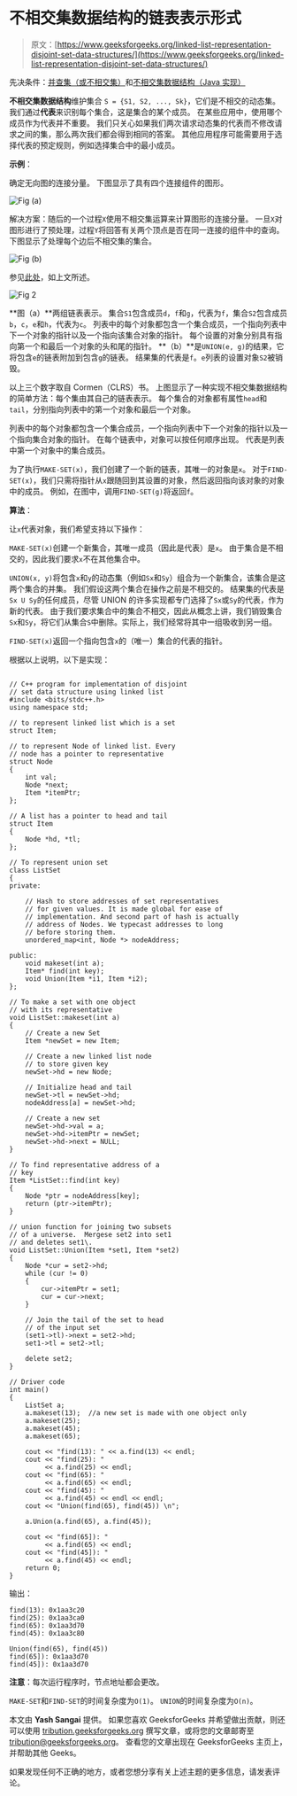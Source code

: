 # 不相交集数据结构的链表表示形式

> 原文：[https://www.geeksforgeeks.org/linked-list-representation-disjoint-set-data-structures/](https://www.geeksforgeeks.org/linked-list-representation-disjoint-set-data-structures/)

先决条件：[并查集（或不相交集）](https://www.geeksforgeeks.org/union-find/)和[不相交集数据结构（Java 实现）](https://www.geeksforgeeks.org/disjoint-set-data-structures-java-implementation/)

**不相交集数据结构**维护集合 `S = {S1, S2, ..., Sk}`，它们是不相交的动态集。 我们通过**代表**来识别每个集合，这是集合的某个成员。 在某些应用中，使用哪个成员作为代表并不重要。 我们只关心如果我们两次请求动态集的代表而不修改请求之间的集，那么两次我们都会得到相同的答案。 其他应用程序可能需要用于选择代表的预定规则，例如选择集合中的最小成员。

**示例**：

确定无向图的连接分量。 下图显示了具有四个连接组件的图形。

![Fig (a)](img/1fd4bc2556ab11c6ddb066638ceb1b16.png)

解决方案：随后的一个过程`X`使用不相交集运算来计算图形的连接分量。 一旦`X`对图形进行了预处理，过程`Y`将回答有关两个顶点是否在同一连接的组件中的查询。 下图显示了处理每个边后不相交集的集合。

![Fig (b)](img/82fd05e1d348566b677f07d1a956829d.png) 

参见[此处](https://www.geeksforgeeks.org/union-find/)，如上文所述。

![Fig 2](img/c6e927bc3f140061a31b202d3dafb812.png) 

**图（a）**两组链表表示。 集合`S1`包含成员`d`，`f`和`g`，代表为`f`，集合`S2`包含成员`b`，`c`，`e`和`h`，代表为`c`。 列表中的每个对象都包含一个集合成员，一个指向列表中下一个对象的指针以及一个指向该集合对象的指针。 每个设置的对象分别具有指向第一个和最后一个对象的头和尾的指针。 **（b）**是`UNION(e, g)`的结果，它将包含`e`的链表附加到包含`g`的链表。 结果集的代表是`f`。`e`列表的设置对象`S2`被销毁。

以上三个数字取自 Cormen（CLRS）书。 上图显示了一种实现不相交集数据结构的简单方法：每个集由其自己的链表表示。 每个集合的对象都有属性`head`和`tail`，分别指向列表中的第一个对象和最后一个对象。

列表中的每个对象都包含一个集合成员，一个指向列表中下一个对象的指针以及一个指向集合对象的指针。 在每个链表中，对象可以按任何顺序出现。 代表是列表中第一个对象中的集合成员。

为了执行`MAKE-SET(x)`，我们创建了一个新的链表，其唯一的对象是`x`。 对于`FIND-SET(x)`，我们只需将指针从`x`跟随回到其设置的对象，然后返回指向该对象的对象中的成员。 例如，在图中，调用`FIND-SET(g)`将返回`f`。

**算法**：

让`x`代表对象，我们希望支持以下操作：

`MAKE-SET(x)`创建一个新集合，其唯一成员（因此是代表）是`x`。 由于集合是不相交的，因此我们要求`x`不在其他集合中。

`UNION(x, y)`将包含`x`和`y`的动态集（例如`Sx`和`Sy`）组合为一个新集合，该集合是这两个集合的并集。 我们假设这两个集合在操作之前是不相交的。 结果集的代表是`Sx U Sy`的任何成员，尽管 UNION 的许多实现都专门选择了`Sx`或`Sy`的代表，作为新的代表。 由于我们要求集合中的集合不相交，因此从概念上讲，我们销毁集合`Sx`和`Sy`，将它们从集合`S`中删除。实际上，我们经常将其中一组吸收到另一组。

`FIND-SET(x)`返回一个指向包含`x`的（唯一）集合的代表的指针。

根据以上说明，以下是实现：

```

// C++ program for implementation of disjoint 
// set data structure using linked list 
#include <bits/stdc++.h> 
using namespace std; 

// to represent linked list which is a set 
struct Item; 

// to represent Node of linked list. Every 
// node has a pointer to representative 
struct Node 
{ 
    int val; 
    Node *next; 
    Item *itemPtr; 
}; 

// A list has a pointer to head and tail 
struct Item 
{ 
    Node *hd, *tl; 
}; 

// To represent union set 
class ListSet 
{ 
private: 

    // Hash to store addresses of set representatives 
    // for given values. It is made global for ease of 
    // implementation. And second part of hash is actually 
    // address of Nodes. We typecast addresses to long 
    // before storing them. 
    unordered_map<int, Node *> nodeAddress; 

public: 
    void makeset(int a); 
    Item* find(int key); 
    void Union(Item *i1, Item *i2); 
}; 

// To make a set with one object 
// with its representative 
void ListSet::makeset(int a) 
{ 
    // Create a new Set 
    Item *newSet = new Item; 

    // Create a new linked list node 
    // to store given key 
    newSet->hd = new Node; 

    // Initialize head and tail 
    newSet->tl = newSet->hd; 
    nodeAddress[a] = newSet->hd; 

    // Create a new set 
    newSet->hd->val = a; 
    newSet->hd->itemPtr = newSet; 
    newSet->hd->next = NULL; 
} 

// To find representative address of a 
// key 
Item *ListSet::find(int key) 
{ 
    Node *ptr = nodeAddress[key]; 
    return (ptr->itemPtr); 
} 

// union function for joining two subsets 
// of a universe.  Mergese set2 into set1 
// and deletes set1\. 
void ListSet::Union(Item *set1, Item *set2) 
{ 
    Node *cur = set2->hd; 
    while (cur != 0) 
    { 
        cur->itemPtr = set1; 
        cur = cur->next; 
    } 

    // Join the tail of the set to head 
    // of the input set 
    (set1->tl)->next = set2->hd; 
    set1->tl = set2->tl; 

    delete set2; 
} 

// Driver code 
int main() 
{ 
    ListSet a; 
    a.makeset(13);  //a new set is made with one object only 
    a.makeset(25); 
    a.makeset(45); 
    a.makeset(65); 

    cout << "find(13): " << a.find(13) << endl; 
    cout << "find(25): "
         << a.find(25) << endl; 
    cout << "find(65): "
         << a.find(65) << endl; 
    cout << "find(45): "
         << a.find(45) << endl << endl; 
    cout << "Union(find(65), find(45)) \n"; 

    a.Union(a.find(65), a.find(45)); 

    cout << "find(65]): "
         << a.find(65) << endl; 
    cout << "find(45]): "
         << a.find(45) << endl; 
    return 0; 
} 

```

输出：

```
find(13): 0x1aa3c20
find(25): 0x1aa3ca0
find(65): 0x1aa3d70
find(45): 0x1aa3c80

Union(find(65), find(45)) 
find(65]): 0x1aa3d70
find(45]): 0x1aa3d70

```

**注意**：每次运行程序时，节点地址都会更改。

`MAKE-SET`和`FIND-SET`的时间复杂度为`O(1)`。 `UNION`的时间复杂度为`O(n)`。

本文由 **Yash Sangai** 提供。 如果您喜欢 GeeksforGeeks 并希望做出贡献，则还可以使用 [tribution.geeksforgeeks.org](http://www.contribute.geeksforgeeks.org) 撰写文章，或将您的文章邮寄至 tribution@geeksforgeeks.org。 查看您的文章出现在 GeeksforGeeks 主页上，并帮助其他 Geeks。

如果发现任何不正确的地方，或者您想分享有关上述主题的更多信息，请发表评论。

